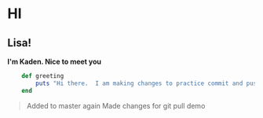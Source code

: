 # HI

## Lisa!

**I'm Kaden. Nice to meet you**

```ruby
	def greeting
		puts "Hi there.  I am making changes to practice commit and push"
	end
```
> Added to master again
> Made changes for git pull demo

